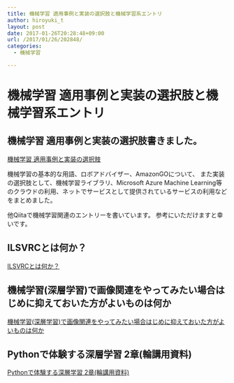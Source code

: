```yaml
---
title: 機械学習 適用事例と実装の選択肢と機械学習系エントリ
author: hiroyuki_t
layout: post
date: 2017-01-26T20:28:48+09:00
url: /2017/01/26/202848/
categories:
  - 機械学習

---
```


# 機械学習 適用事例と実装の選択肢と機械学習系エントリ


## 機械学習 適用事例と実装の選択肢書きました。
[機械学習 適用事例と実装の選択肢](https://speakerdeck.com/tflare/machine-learning-application-case-and-implementation-options) 


機械学習の基本的な用語、ロボアドバイザー、AmazonGOについて、
また実装の選択肢として、機械学習ライブラリ、Microsoft Azure Machine Learning等のクラウドの利用、ネットでサービスとして提供されているサービスの利用などをまとめました。


他Qiitaで機械学習関連のエントリーを書いています。
参考にいただけますと幸いです。


## ILSVRCとは何か？
[ILSVRCとは何か？](http://qiita.com/taki_tflare/items/40bd1313d85513b4b861)


## 機械学習(深層学習)で画像関連をやってみたい場合はじめに抑えておいた方がよいものは何か
[機械学習(深層学習)で画像関連をやってみたい場合はじめに抑えておいた方がよいものは何か](http://qiita.com/taki_tflare/items/40bd1313d85513b4b861)


## Pythonで体験する深層学習 2章(輪講用資料)
[Pythonで体験する深層学習 2章(輪講用資料)](http://qiita.com/taki_tflare/items/b3032980568d6ea69d84)


